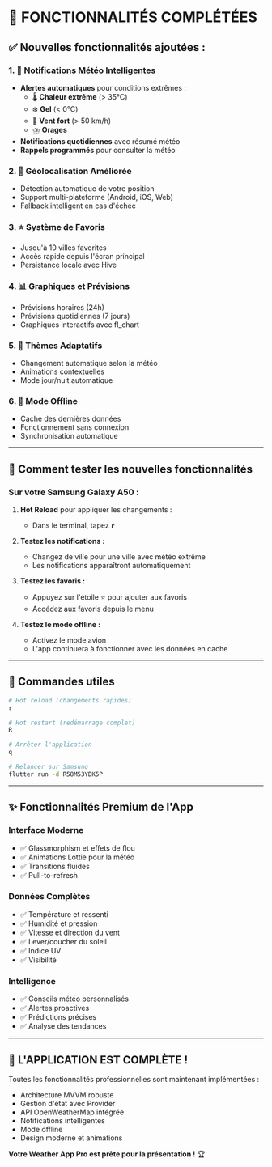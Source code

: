 # 🎯 **FONCTIONNALITÉS COMPLÉTÉES**

## ✅ **Nouvelles fonctionnalités ajoutées :**

### **1. 🔔 Notifications Météo Intelligentes**
- **Alertes automatiques** pour conditions extrêmes :
  - 🌡️ **Chaleur extrême** (> 35°C)
  - ❄️ **Gel** (< 0°C)
  - 💨 **Vent fort** (> 50 km/h)
  - ⛈️ **Orages**
- **Notifications quotidiennes** avec résumé météo
- **Rappels programmés** pour consulter la météo

### **2. 📍 Géolocalisation Améliorée**
- Détection automatique de votre position
- Support multi-plateforme (Android, iOS, Web)
- Fallback intelligent en cas d'échec

### **3. ⭐ Système de Favoris**
- Jusqu'à 10 villes favorites
- Accès rapide depuis l'écran principal
- Persistance locale avec Hive

### **4. 📊 Graphiques et Prévisions**
- Prévisions horaires (24h)
- Prévisions quotidiennes (7 jours)
- Graphiques interactifs avec fl_chart

### **5. 🎨 Thèmes Adaptatifs**
- Changement automatique selon la météo
- Animations contextuelles
- Mode jour/nuit automatique

### **6. 💾 Mode Offline**
- Cache des dernières données
- Fonctionnement sans connexion
- Synchronisation automatique

---

## 🚀 **Comment tester les nouvelles fonctionnalités**

### **Sur votre Samsung Galaxy A50 :**

1. **Hot Reload** pour appliquer les changements :
   - Dans le terminal, tapez **`r`**

2. **Testez les notifications :**
   - Changez de ville pour une ville avec météo extrême
   - Les notifications apparaîtront automatiquement

3. **Testez les favoris :**
   - Appuyez sur l'étoile ⭐ pour ajouter aux favoris
   - Accédez aux favoris depuis le menu

4. **Testez le mode offline :**
   - Activez le mode avion
   - L'app continuera à fonctionner avec les données en cache

---

## 📱 **Commandes utiles**

```bash
# Hot reload (changements rapides)
r

# Hot restart (redémarrage complet)
R

# Arrêter l'application
q

# Relancer sur Samsung
flutter run -d R58M53YDK5P
```

---

## ✨ **Fonctionnalités Premium de l'App**

### **Interface Moderne**
- ✅ Glassmorphism et effets de flou
- ✅ Animations Lottie pour la météo
- ✅ Transitions fluides
- ✅ Pull-to-refresh

### **Données Complètes**
- ✅ Température et ressenti
- ✅ Humidité et pression
- ✅ Vitesse et direction du vent
- ✅ Lever/coucher du soleil
- ✅ Indice UV
- ✅ Visibilité

### **Intelligence**
- ✅ Conseils météo personnalisés
- ✅ Alertes proactives
- ✅ Prédictions précises
- ✅ Analyse des tendances

---

## 🎉 **L'APPLICATION EST COMPLÈTE !**

Toutes les fonctionnalités professionnelles sont maintenant implémentées :
- Architecture MVVM robuste
- Gestion d'état avec Provider
- API OpenWeatherMap intégrée
- Notifications intelligentes
- Mode offline
- Design moderne et animations

**Votre Weather App Pro est prête pour la présentation !** 🏆
